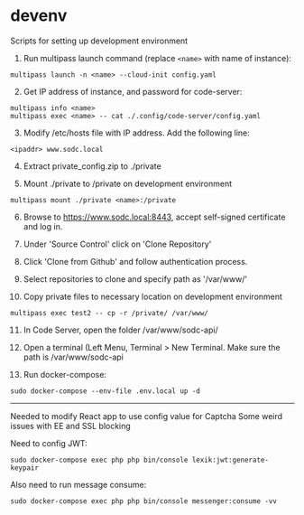 # devenv
Scripts for setting up development environment

1. Run multipass launch command (replace ```<name>``` with name of instance):
``` 
multipass launch -n <name> --cloud-init config.yaml
```

2. Get IP address of instance, and password for code-server:
```
multipass info <name>
multipass exec <name> -- cat ./.config/code-server/config.yaml 
```

3. Modify /etc/hosts file with IP address.  Add the following line:
```
<ipaddr> www.sodc.local
``` 

4. Extract private_config.zip to ./private

5. Mount ./private to /private on development environment
```
multipass mount ./private <name>:/private
```

6. Browse to https://www.sodc.local:8443, accept self-signed certificate and log in.

7. Under 'Source Control' click on 'Clone Repository'

8. Click 'Clone from Github' and follow authentication process.

9. Select repositories to clone and specify path as '/var/www/'

10. Copy private files to necessary location on development environment
```
multipass exec test2 -- cp -r /private/ /var/www/ 
```

11. In Code Server, open the folder /var/www/sodc-api/

12. Open a terminal (Left Menu, Terminal > New Terminal.  Make sure the path is /var/www/sodc-api

13. Run docker-compose:
```
sudo docker-compose --env-file .env.local up -d
```

---

Needed to modify React app to use config value for Captcha
Some weird issues with EE and SSL blocking

Need to config JWT:
```
sudo docker-compose exec php php bin/console lexik:jwt:generate-keypair
```

Also need to run message consume:
```
sudo docker-compose exec php php bin/console messenger:consume -vv
```
